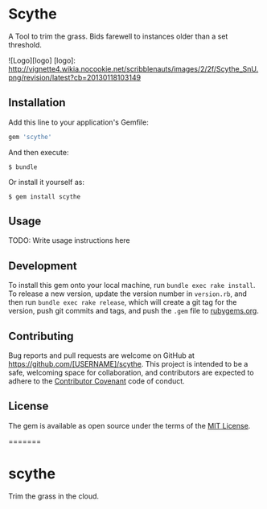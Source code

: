 # Scythe

A Tool to trim the grass. Bids farewell to instances older than a set threshold.

![Logo][logo]
[logo]: http://vignette4.wikia.nocookie.net/scribblenauts/images/2/2f/Scythe_SnU.png/revision/latest?cb=20130118103149



## Installation

Add this line to your application's Gemfile:

```ruby
gem 'scythe'
```

And then execute:

    $ bundle

Or install it yourself as:

    $ gem install scythe

## Usage

TODO: Write usage instructions here

## Development

To install this gem onto your local machine, run `bundle exec rake install`. To release a new version, update the version number in `version.rb`, and then run `bundle exec rake release`, which will create a git tag for the version, push git commits and tags, and push the `.gem` file to [rubygems.org](https://rubygems.org).

## Contributing

Bug reports and pull requests are welcome on GitHub at https://github.com/[USERNAME]/scythe. This project is intended to be a safe, welcoming space for collaboration, and contributors are expected to adhere to the [Contributor Covenant](contributor-covenant.org) code of conduct.


## License

The gem is available as open source under the terms of the [MIT License](http://opensource.org/licenses/MIT).

=======
# scythe
Trim the grass in the cloud.
